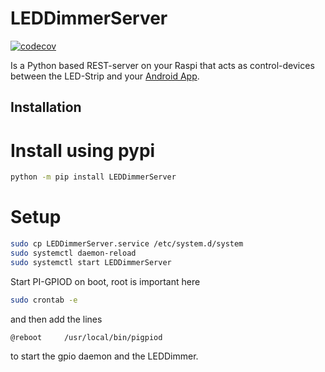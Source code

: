 # LEDDimmerServer
[![codecov](https://codecov.io/gh/terminator-ger/LEDDimmerServer/branch/master/graph/badge.svg?token=9B8U9NB1JJ)](https://codecov.io/gh/terminator-ger/LEDDimmerServer)

Is a Python based REST-server on your Raspi that acts as control-devices
between the LED-Strip and your [Android App](https://github.com/terminator-ger/Sunriser).

## Installation
# Install using pypi
```bash
python -m pip install LEDDimmerServer
```

# Setup 
```bash
sudo cp LEDDimmerServer.service /etc/system.d/system
sudo systemctl daemon-reload
sudo systemctl start LEDDimmerServer
```

Start PI-GPIOD on boot, root is important here
```bash
sudo crontab -e
```
and then add the lines
```bash
@reboot     /usr/local/bin/pigpiod
```
to start the gpio daemon and the LEDDimmer.



